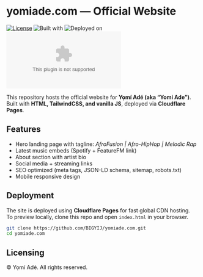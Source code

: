 # yomiade.com — Official Website

[![License](https://img.shields.io/badge/License-MIT-green.svg)](LICENSE)
![Built with](https://img.shields.io/badge/Built%20with-HTML%20%7C%20TailwindCSS%20%7C%20JS-blue)
![Deployed on](https://img.shields.io/badge/Deployed%20on-Cloudflare%20Pages-orange)
![Last commit](https://img.shields.io/github/last-commit/BIGYIJ/yomiade.com)

This repository hosts the official website for **Yọmí Adé (aka “Yomi Ade”)**.  
Built with **HTML, TailwindCSS, and vanilla JS**, deployed via **Cloudflare Pages**.

## Features
- Hero landing page with tagline: *AfroFusion | Afro-HipHop | Melodic Rap*
- Latest music embeds (Spotify + FeatureFM link)
- About section with artist bio
- Social media + streaming links
- SEO optimized (meta tags, JSON-LD schema, sitemap, robots.txt)
- Mobile responsive design

## Deployment
The site is deployed using **Cloudflare Pages** for fast global CDN hosting.  
To preview locally, clone this repo and open `index.html` in your browser.

```bash
git clone https://github.com/BIGYIJ/yomiade.com.git
cd yomiade.com
```

## Licensing
© Yọmí Adé. All rights reserved.
